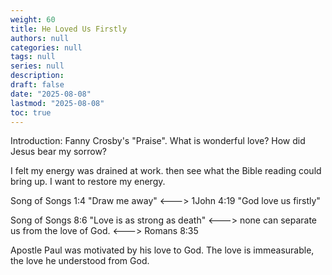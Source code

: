 ```yaml
---
weight: 60
title: He Loved Us Firstly
authors: null
categories: null
tags: null
series: null
description: 
draft: false
date: "2025-08-08"
lastmod: "2025-08-08"
toc: true
---
```


<!--more-->

Introduction: Fanny Crosby's "Praise".  What is wonderful love? How did Jesus bear my sorrow?

I felt my energy was drained at work. then see what the Bible reading could bring up.  I want to restore my energy.

Song of Songs 1:4 "Draw me away" <---> 1John 4:19 "God love us firstly"

Song of Songs 8:6 "Love is as strong as death" <---> none can separate us from the love of God. <---> Romans 8:35

Apostle Paul was motivated by his love to God.  The love is immeasurable, the love he understood from God.